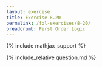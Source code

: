 ```yaml
---
layout: exercise
title: Exercise 8.20
permalink: /fol-exercises/8-20/
breadcrumb: First Order Logic
---
```


{% include mathjax_support %}

<div><i class="arrow-up" data-chapter="fol-exercises" data-exercise="ex_20" data-rating="0"></i></div>
{% include_relative question.md %}
